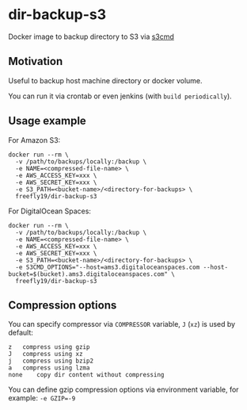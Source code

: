 # dir-backup-s3

Docker image to backup directory to S3 via [s3cmd](https://github.com/s3tools/s3cmd)

## Motivation

Useful to backup host machine directory or docker volume.
 
You can run it via crontab or even jenkins (with `build periodically`).

## Usage example

For Amazon S3:

```
docker run --rm \
  -v /path/to/backups/locally:/backup \
  -e NAME=<compressed-file-name> \
  -e AWS_ACCESS_KEY=xxx \
  -e AWS_SECRET_KEY=xxx \
  -e S3_PATH=<bucket-name>/<directory-for-backups> \
  freefly19/dir-backup-s3
```

For DigitalOcean Spaces:

```
docker run --rm \
  -v /path/to/backups/locally:/backup \
  -e NAME=<compressed-file-name> \
  -e AWS_ACCESS_KEY=xxx \
  -e AWS_SECRET_KEY=xxx \
  -e S3_PATH=<bucket-name>/<directory-for-backups> \
  -e S3CMD_OPTIONS="--host=ams3.digitaloceanspaces.com --host-bucket=$(bucket).ams3.digitaloceanspaces.com" \
  freefly19/dir-backup-s3
```

## Compression options

You can specify compressor via `COMPRESSOR` variable, `J` (`xz`) is used by default:

```
z	compress using gzip
J	compress using xz
j	compress using bzip2
a	compress using lzma
none	copy dir content without compressing
```

You can define gzip compression options via environment variable, for example: `-e GZIP=-9`
